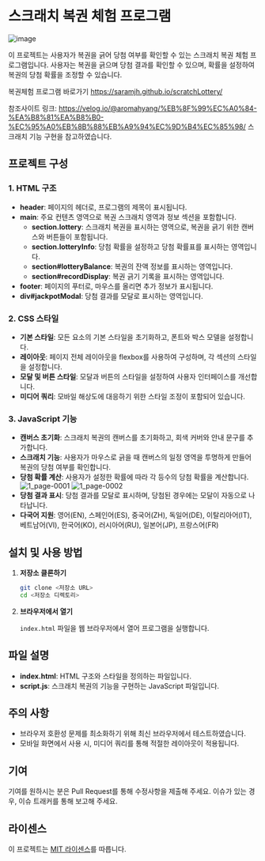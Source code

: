 # 스크래치 복권 체험 프로그램

![image](https://github.com/user-attachments/assets/fa23e5bf-2c0a-4f7c-bb54-9e7d54f9d28c)

이 프로젝트는 사용자가 복권을 긁어 당첨 여부를 확인할 수 있는 스크래치 복권 체험 프로그램입니다. 사용자는 복권을 긁으며 당첨 결과를 확인할 수 있으며, 확률을 설정하여 복권의 당첨 확률을 조정할 수 있습니다.

복권체험 프로그램 바로가기 <https://saramjh.github.io/scratchLottery/>

참조사이트 링크: <https://velog.io/@aromahyang/%EB%8F%99%EC%A0%84-%EA%B8%81%EA%B8%B0-%EC%95%A0%EB%8B%88%EB%A9%94%EC%9D%B4%EC%85%98/>
스크래치 기능 구현을 참고하였습니다.

## 프로젝트 구성

### 1. HTML 구조

- **header**: 페이지의 헤더로, 프로그램의 제목이 표시됩니다.
- **main**: 주요 컨텐츠 영역으로 복권 스크래치 영역과 정보 섹션을 포함합니다.
  - **section.lottery**: 스크래치 복권을 표시하는 영역으로, 복권을 긁기 위한 캔버스와 버튼들이 포함됩니다.
  - **section.lotteryInfo**: 당첨 확률을 설정하고 당첨 확률표를 표시하는 영역입니다.
  - **section#lotteryBalance**: 복권의 잔액 정보를 표시하는 영역입니다.
  - **section#recordDisplay**: 복권 긁기 기록을 표시하는 영역입니다.
- **footer**: 페이지의 푸터로, 마우스를 올리면 추가 정보가 표시됩니다.
- **div#jackpotModal**: 당첨 결과를 모달로 표시하는 영역입니다.

### 2. CSS 스타일

- **기본 스타일**: 모든 요소의 기본 스타일을 초기화하고, 폰트와 박스 모델을 설정합니다.
- **레이아웃**: 페이지 전체 레이아웃을 flexbox를 사용하여 구성하며, 각 섹션의 스타일을 설정합니다.
- **모달 및 버튼 스타일**: 모달과 버튼의 스타일을 설정하여 사용자 인터페이스를 개선합니다.
- **미디어 쿼리**: 모바일 해상도에 대응하기 위한 스타일 조정이 포함되어 있습니다.

### 3. JavaScript 기능

- **캔버스 초기화**: 스크래치 복권의 캔버스를 초기화하고, 회색 커버와 안내 문구를 추가합니다.
- **스크래치 기능**: 사용자가 마우스로 긁을 때 캔버스의 일정 영역을 투명하게 만들어 복권의 당첨 여부를 확인합니다.
- **당첨 확률 계산**: 사용자가 설정한 확률에 따라 각 등수의 당첨 확률을 계산합니다.
![1_page-0001](https://github.com/user-attachments/assets/88dd726c-4645-43d2-8604-f88342b2492d)
![1_page-0002](https://github.com/user-attachments/assets/9bc85bac-986e-4bec-b1e3-b7b388f5a034)
- **당첨 결과 표시**: 당첨 결과를 모달로 표시하며, 당첨된 경우에는 모달이 자동으로 나타납니다.
- **다국어 지원**: 영어(EN), 스페인어(ES), 중국어(ZH), 독일어(DE), 이탈리아어(IT), 베트남어(VI), 한국어(KO), 러시아어(RU), 일본어(JP), 프랑스어(FR)
## 설치 및 사용 방법

1. **저장소 클론하기**

   ```bash
   git clone <저장소 URL>
   cd <저장소 디렉토리>
   ```

2. **브라우저에서 열기**

   `index.html` 파일을 웹 브라우저에서 열어 프로그램을 실행합니다.

## 파일 설명

- **index.html**: HTML 구조와 스타일을 정의하는 파일입니다.
- **script.js**: 스크래치 복권의 기능을 구현하는 JavaScript 파일입니다.

## 주의 사항

- 브라우저 호환성 문제를 최소화하기 위해 최신 브라우저에서 테스트하였습니다.
- 모바일 화면에서 사용 시, 미디어 쿼리를 통해 적절한 레이아웃이 적용됩니다.

## 기여

기여를 원하시는 분은 Pull Request를 통해 수정사항을 제출해 주세요. 이슈가 있는 경우, 이슈 트래커를 통해 보고해 주세요.

## 라이센스

이 프로젝트는 [MIT 라이센스](LICENSE)를 따릅니다.
